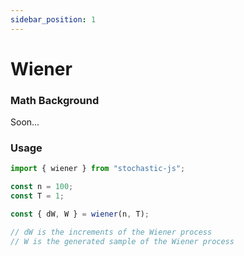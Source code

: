 ```yaml
---
sidebar_position: 1
---
```


# Wiener

### Math Background

Soon...

### Usage

```ts
import { wiener } from "stochastic-js";

const n = 100;
const T = 1;

const { dW, W } = wiener(n, T);

// dW is the increments of the Wiener process
// W is the generated sample of the Wiener process
```
